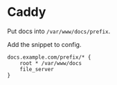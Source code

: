 # Caddy

Put docs into `/var/www/docs/prefix`.

Add the snippet to config.

```
docs.example.com/prefix/* {
	root * /var/www/docs
	file_server
}
```